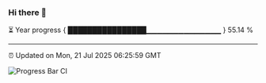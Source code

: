 ### Hi there 👋

⏳ Year progress { ████████████████▁▁▁▁▁▁▁▁▁▁▁▁▁▁ } 55.14 %

---

⏰ Updated on Mon, 21 Jul 2025 06:25:59 GMT

![Progress Bar CI](https://github.com/liununu/liununu/workflows/Progress%20Bar%20CI/badge.svg)

